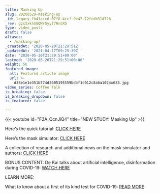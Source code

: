 ```yaml
---
title: Masking Up
slug: 20200529-masking-up
_id: legacy-fb41acc6-07f8-4ccf-9e47-72fcdb31d726
_rev: gzsIxkhSGQWrSyyf7HndXG
type: video_posts
draft: false
aliases:
  - /masking-up/
_createdAt: '2020-05-20T21:29:51Z'
_updatedAt: '2021-04-17T09:25:39Z'
date: '2020-05-20T21:29:51+00:00'
lastmod: '2020-05-20T21:29:51+00:00'
weight: 50
featured_image:
  alt: Featured article image
  url: >-
    d38e1e1e351b774d2605195559bd4f1c012c8a6a1024x683.jpg
video_series: Coffee Talk
is_breaking: false
is_breaking_dropdown: false
is_featured: false

---
```

{{< youtube id="F2A_QcnJiQ4" title="NEW STUDY: Masking Up" >}}

Here’s the quick tutorial: [CLICK HERE](https://www.youtube.com/watch?v=yfeW2l8G_W4&feature=youtu.be)

Here’s the mask simulator: [CLICK HERE](http://dek.ai/masksim/)

A collection of research and additional news on the mask simulator and authors: [CLICK HERE](http://dek.ai/masks4all/index.html)

BONUS CONTENT: De Kai talks about artificial intelligence, disinformation during COVID-19: [WATCH HERE](https://youtu.be/mFvghdU-Kps)

LEARN MORE:

What to know about a first of its kind test for COVID-19: [READ MORE](https://smarthernews.com/first-antigen-test/)